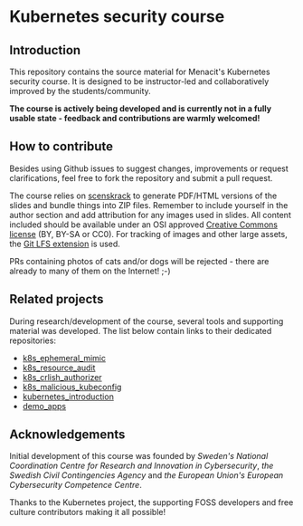 <!--
SPDX-FileCopyrightText: © 2025 Menacit AB <foss@menacit.se>
SPDX-License-Identifier: CC-BY-SA-4.0
-->

# Kubernetes security course

## Introduction
This repository contains the source material for Menacit's Kubernetes security course.
It is designed to be instructor-led and collaboratively improved by the students/community.    
  
**The course is actively being developed and is currently not in a fully usable state -
feedback and contributions are warmly welcomed!**


## How to contribute
Besides using Github issues to suggest changes, improvements or request clarifications, feel free
to fork the repository and submit a pull request.  

The course relies on [scenskrack](https://github.com/doctor-love/scenskrack) to generate PDF/HTML
versions of the slides and bundle things into ZIP files. Remember to include yourself in the author
section and add attribution for any images used in slides. All content included should be available
under an OSI approved [Creative Commons license](https://creativecommons.org/about/cclicenses/)
(BY, BY-SA or CC0). For tracking of images and other large assets, the
[Git LFS extension](https://git-lfs.github.com/) is used.  
  
PRs containing photos of cats and/or dogs will be rejected - there are already to many of them on
the Internet! ;-)


## Related projects
During research/development of the course, several tools and supporting material was developed.
The list below contain links to their dedicated repositories:

- [k8s\_ephemeral\_mimic](https://github.com/menacit/k8s_ephemeral_mimic)
- [k8s\_resource\_audit](https://github.com/menacit/k8s_resource_audit)
- [k8s\_crlish\_authorizer](https://github.com/menacit/k8s_crlish_authorizer)
- [k8s\_malicious\_kubeconfig](https://github.com/menacit/k8s_malicious_kubeconfig)
- [kubernetes\_introduction](https://github.com/menacit/kubernetes_introduction)
- [demo\_apps](https://github.com/menacit/demo_apps)


## Acknowledgements
Initial development of this course was founded by _Sweden's National Coordination Centre for
Research and Innovation in Cybersecurity_, _the Swedish Civil Contingencies Agency_ and
_the European Union's European Cybersecurity Competence Centre_.  

Thanks to the Kubernetes project, the supporting FOSS developers and free culture contributors
making it all possible!

